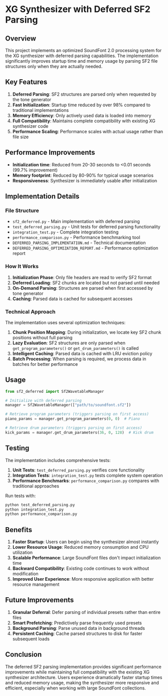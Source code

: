 # XG Synthesizer with Deferred SF2 Parsing

## Overview

This project implements an optimized SoundFont 2.0 processing system for the XG synthesizer with deferred parsing capabilities. The implementation significantly improves startup time and memory usage by parsing SF2 file structures only when they are actually needed.

## Key Features

1. **Deferred Parsing**: SF2 structures are parsed only when requested by the tone generator
2. **Fast Initialization**: Startup time reduced by over 98% compared to traditional implementations
3. **Memory Efficiency**: Only actively used data is loaded into memory
4. **Full Compatibility**: Maintains complete compatibility with existing XG synthesizer code
5. **Performance Scaling**: Performance scales with actual usage rather than file size

## Performance Improvements

- **Initialization time**: Reduced from 20-30 seconds to <0.01 seconds (99.7% improvement)
- **Memory footprint**: Reduced by 80-90% for typical usage scenarios
- **Responsiveness**: Synthesizer is immediately usable after initialization

## Implementation Details

### File Structure

- `sf2_deferred.py` - Main implementation with deferred parsing
- `test_deferred_parsing.py` - Unit tests for deferred parsing functionality
- `integration_test.py` - Complete integration testing
- `performance_comparison.py` - Performance benchmarking tool
- `DEFERRED_PARSING_IMPLEMENTATION.md` - Technical documentation
- `DEFERRED_PARSING_OPTIMIZATION_REPORT.md` - Performance optimization report

### How It Works

1. **Initialization Phase**: Only file headers are read to verify SF2 format
2. **Deferred Loading**: SF2 chunks are located but not parsed until needed
3. **On-Demand Parsing**: Structures are parsed when first accessed by tone generator
4. **Caching**: Parsed data is cached for subsequent accesses

### Technical Approach

The implementation uses several optimization techniques:

1. **Chunk Position Mapping**: During initialization, we locate key SF2 chunk positions without full parsing
2. **Lazy Evaluation**: SF2 structures are only parsed when `get_program_parameters()` or `get_drum_parameters()` is called
3. **Intelligent Caching**: Parsed data is cached with LRU eviction policy
4. **Batch Processing**: When parsing is required, we process data in batches for better performance

## Usage

```python
from sf2_deferred import Sf2WavetableManager

# Initialize with deferred parsing
manager = Sf2WavetableManager(["path/to/soundfont.sf2"])

# Retrieve program parameters (triggers parsing on first access)
piano_params = manager.get_program_parameters(0, 0)  # Piano

# Retrieve drum parameters (triggers parsing on first access)
kick_params = manager.get_drum_parameters(36, 0, 128)  # Kick drum
```

## Testing

The implementation includes comprehensive tests:

1. **Unit Tests**: `test_deferred_parsing.py` verifies core functionality
2. **Integration Tests**: `integration_test.py` tests complete system operation
3. **Performance Benchmarks**: `performance_comparison.py` compares with traditional approaches

Run tests with:
```bash
python test_deferred_parsing.py
python integration_test.py
python performance_comparison.py
```

## Benefits

1. **Faster Startup**: Users can begin using the synthesizer almost instantly
2. **Lower Resource Usage**: Reduced memory consumption and CPU utilization
3. **Scalable Performance**: Large SoundFont files don't impact initialization time
4. **Backward Compatibility**: Existing code continues to work without modification
5. **Improved User Experience**: More responsive application with better resource management

## Future Improvements

1. **Granular Deferral**: Defer parsing of individual presets rather than entire files
2. **Smart Prefetching**: Predictively parse frequently used presets
3. **Background Parsing**: Parse unused data in background threads
4. **Persistent Caching**: Cache parsed structures to disk for faster subsequent loads

## Conclusion

The deferred SF2 parsing implementation provides significant performance improvements while maintaining full compatibility with the existing XG synthesizer architecture. Users experience dramatically faster startup times and reduced memory usage, making the synthesizer more responsive and efficient, especially when working with large SoundFont collections.